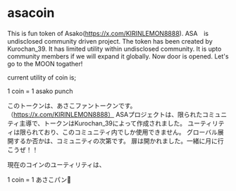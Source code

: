 # asacoin
This is fun token of Asako(https://x.com/KIRINLEMON8888).
ASA　is undisclosed community driven project. The token has been created by Kurochan_39.
It has limited utility within undisclosed community.
It is upto community members if we will expand it globally.
Now door is opened. Let's go to the MOON togather!

current utility of coin is; 

1 coin = 1 asako punch

このトークンは、あさこファントークンです。（https://x.com/KIRINLEMON8888）
ASAプロジェクトは、限られたコミュニティ主導で、トークンはKurochan_39によって作成されました。
ユーティリティは限られており、このコミュニティ内でしか使用できません。
グローバル展開するか否かは、コミュニティの次第です。
扉は開かれました。一緒に月に行こうぜ！！

現在のコインのユーティリティは、

1 coin = 1 あさこパン👊
